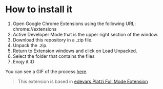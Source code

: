 # How to install it

1. Open Google Chrome Extensions using the following URL: chrome://extensions
2. Active Developer Mode that is the upper right section of the window.
3. Download this repository in a .zip file.
4. Unpack the .zip.
5. Return to Extension windows and click on Load Unpacked.
6. Select the folder that contains the files
7. Enojy it :D

You can see a GIF of the process [here](https://imgur.com/Kj2Prc4.gif).


> This extension is based in [edevars Platzi Full Mode Extension](https://github.com/edevars/Platzi-Video-Wide-Extension/)